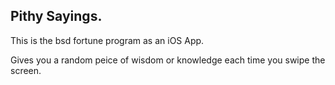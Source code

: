 ## Pithy Sayings. 
This is the bsd fortune program as an iOS App.

Gives you a random peice of wisdom or knowledge each time you swipe the screen.
